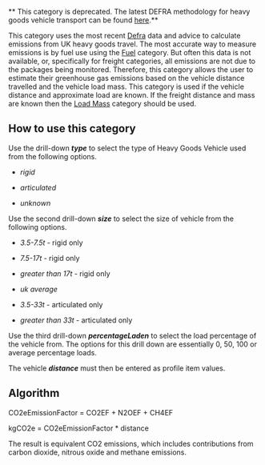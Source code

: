 ** This category is deprecated. The latest DEFRA methodology for heavy
goods vehicle transport can be found
[here](DEFRA_heavy_goods_vehicle_methodology).**

This category uses the most recent
[Defra](http://www.defra.gov.uk/environment/business/reporting/conversion-factors.htm)
data and advice to calculate emissions from UK heavy goods travel. The
most accurate way to measure emissions is by fuel use using the
[Fuel](Fuel_Defra) category. But often this data is not available, or,
specifically for freight categories, all emissions are not due to the
packages being monitored. Therefore, this category allows the user to
estimate their greenhouse gas emissions based on the vehicle distance
travelled and the vehicle load mass. This category is used if the
vehicle distance and approximate load are known. If the freight distance
and mass are known then the [Load Mass](Heavy_Goods_Freight_Defra)
category should be used.

## How to use this category

Use the drill-down ***type*** to select the type of Heavy Goods Vehicle
used from the following options.

  - *rigid*

<!-- end list -->

  - *articulated*

<!-- end list -->

  - *unknown*

Use the second drill-down ***size*** to select the size of vehicle from
the following options.

  - *3.5-7.5t* - rigid only

<!-- end list -->

  - *7.5-17t* - rigid only

<!-- end list -->

  - *greater than 17t* - rigid only

<!-- end list -->

  - *uk average*

<!-- end list -->

  - *3.5-33t* - articulated only

<!-- end list -->

  - *greater than 33t* - articulated only

Use the third drill-down ***percentageLaden*** to select the load
percentage of the vehicle from. The options for this drill down are
essentially 0, 50, 100 or average percentage loads.

The vehicle ***distance*** must then be entered as profile item values.

## Algorithm

CO2eEmissionFactor = CO2EF + N2OEF + CH4EF

kgCO2e = CO2eEmissionFactor \* distance

The result is equivalent CO2 emissions, which includes contributions
from carbon dioxide, nitrous oxide and methane emissions.
